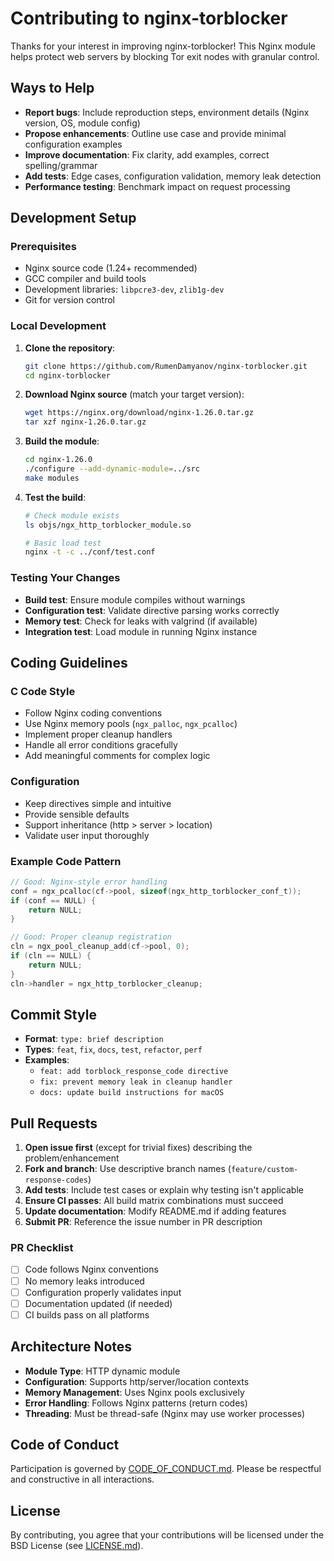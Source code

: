 # Contributing to nginx-torblocker

Thanks for your interest in improving nginx-torblocker! This Nginx module helps protect web servers by blocking Tor exit nodes with granular control.

## Ways to Help

- **Report bugs**: Include reproduction steps, environment details (Nginx version, OS, module config)
- **Propose enhancements**: Outline use case and provide minimal configuration examples
- **Improve documentation**: Fix clarity, add examples, correct spelling/grammar
- **Add tests**: Edge cases, configuration validation, memory leak detection
- **Performance testing**: Benchmark impact on request processing

## Development Setup

### Prerequisites

- Nginx source code (1.24+ recommended)
- GCC compiler and build tools
- Development libraries: `libpcre3-dev`, `zlib1g-dev`
- Git for version control

### Local Development

1. **Clone the repository**:
   ```bash
   git clone https://github.com/RumenDamyanov/nginx-torblocker.git
   cd nginx-torblocker
   ```

2. **Download Nginx source** (match your target version):
   ```bash
   wget https://nginx.org/download/nginx-1.26.0.tar.gz
   tar xzf nginx-1.26.0.tar.gz
   ```

3. **Build the module**:
   ```bash
   cd nginx-1.26.0
   ./configure --add-dynamic-module=../src
   make modules
   ```

4. **Test the build**:
   ```bash
   # Check module exists
   ls objs/ngx_http_torblocker_module.so
   
   # Basic load test
   nginx -t -c ../conf/test.conf
   ```

### Testing Your Changes

- **Build test**: Ensure module compiles without warnings
- **Configuration test**: Validate directive parsing works correctly
- **Memory test**: Check for leaks with valgrind (if available)
- **Integration test**: Load module in running Nginx instance

## Coding Guidelines

### C Code Style
- Follow Nginx coding conventions
- Use Nginx memory pools (`ngx_palloc`, `ngx_pcalloc`)
- Implement proper cleanup handlers
- Handle all error conditions gracefully
- Add meaningful comments for complex logic

### Configuration
- Keep directives simple and intuitive
- Provide sensible defaults
- Support inheritance (http > server > location)
- Validate user input thoroughly

### Example Code Pattern
```c
// Good: Nginx-style error handling
conf = ngx_pcalloc(cf->pool, sizeof(ngx_http_torblocker_conf_t));
if (conf == NULL) {
    return NULL;
}

// Good: Proper cleanup registration
cln = ngx_pool_cleanup_add(cf->pool, 0);
if (cln == NULL) {
    return NULL;
}
cln->handler = ngx_http_torblocker_cleanup;
```

## Commit Style

- **Format**: `type: brief description`
- **Types**: `feat`, `fix`, `docs`, `test`, `refactor`, `perf`
- **Examples**:
  - `feat: add torblock_response_code directive`
  - `fix: prevent memory leak in cleanup handler`
  - `docs: update build instructions for macOS`

## Pull Requests

1. **Open issue first** (except for trivial fixes) describing the problem/enhancement
2. **Fork and branch**: Use descriptive branch names (`feature/custom-response-codes`)
3. **Add tests**: Include test cases or explain why testing isn't applicable
4. **Ensure CI passes**: All build matrix combinations must succeed
5. **Update documentation**: Modify README.md if adding features
6. **Submit PR**: Reference the issue number in PR description

### PR Checklist
- [ ] Code follows Nginx conventions
- [ ] No memory leaks introduced
- [ ] Configuration properly validates input
- [ ] Documentation updated (if needed)
- [ ] CI builds pass on all platforms

## Architecture Notes

- **Module Type**: HTTP dynamic module
- **Configuration**: Supports http/server/location contexts
- **Memory Management**: Uses Nginx pools exclusively
- **Error Handling**: Follows Nginx patterns (return codes)
- **Threading**: Must be thread-safe (Nginx may use worker processes)

## Code of Conduct

Participation is governed by [CODE_OF_CONDUCT.md](CODE_OF_CONDUCT.md). Please be respectful and constructive in all interactions.

## License

By contributing, you agree that your contributions will be licensed under the BSD License (see [LICENSE.md](LICENSE.md)).
